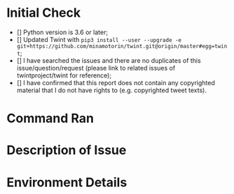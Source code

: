 # Initial Check
<!--
  If the issue is a request please specify that it is a request in the title (Example: [REQUEST] more features). If this is a question regarding 'twint' please specify that it's a question in the title (Example: [QUESTION] What is x?). Please **only** submit issues related to 'twint'. Thanks.
  Please hide copyrighted material if you don't have right.
-->

<!--
  Make sure you've checked the following:
-->
- [] Python version is 3.6 or later;
- [] Updated Twint with `pip3 install --user --upgrade -e git+https://github.com/minamotorin/twint.git@origin/master#egg=twint`;
- [] I have searched the issues and there are no duplicates of this issue/question/request (please link to related issues of twintproject/twint for reference);
- [] I have confirmed that this report does not contain any copyrighted material that I do not have rights to (e.g. copyrighted tweet texts).

# Command Ran
<!--
  Please provide the _exact_ command ran including the username/search/code so I may reproduce the issue.
-->

# Description of Issue
<!--
  Please use **as much detail as possible.**
  If you report about error, please put **full** Traceback.
-->

# Environment Details
<!--
  Using Windows, Linux? What OS version? Running this in Anaconda? Jupyter Notebook? Terminal?
-->
